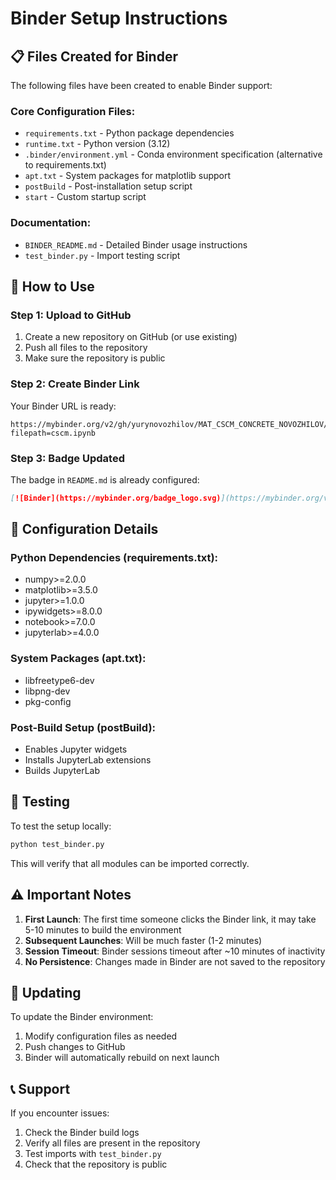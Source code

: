 # Binder Setup Instructions

## 📋 Files Created for Binder

The following files have been created to enable Binder support:

### Core Configuration Files:
- `requirements.txt` - Python package dependencies
- `runtime.txt` - Python version (3.12)
- `.binder/environment.yml` - Conda environment specification (alternative to requirements.txt)
- `apt.txt` - System packages for matplotlib support
- `postBuild` - Post-installation setup script
- `start` - Custom startup script

### Documentation:
- `BINDER_README.md` - Detailed Binder usage instructions
- `test_binder.py` - Import testing script

## 🚀 How to Use

### Step 1: Upload to GitHub
1. Create a new repository on GitHub (or use existing)
2. Push all files to the repository
3. Make sure the repository is public

### Step 2: Create Binder Link
Your Binder URL is ready:
```
https://mybinder.org/v2/gh/yurynovozhilov/MAT_CSCM_CONCRETE_NOVOZHILOV/HEAD?filepath=cscm.ipynb
```

### Step 3: Badge Updated
The badge in `README.md` is already configured:
```markdown
[![Binder](https://mybinder.org/badge_logo.svg)](https://mybinder.org/v2/gh/yurynovozhilov/MAT_CSCM_CONCRETE_NOVOZHILOV/HEAD?filepath=cscm.ipynb)
```

## 🔧 Configuration Details

### Python Dependencies (requirements.txt):
- numpy>=2.0.0
- matplotlib>=3.5.0
- jupyter>=1.0.0
- ipywidgets>=8.0.0
- notebook>=7.0.0
- jupyterlab>=4.0.0

### System Packages (apt.txt):
- libfreetype6-dev
- libpng-dev
- pkg-config

### Post-Build Setup (postBuild):
- Enables Jupyter widgets
- Installs JupyterLab extensions
- Builds JupyterLab

## 🧪 Testing

To test the setup locally:
```bash
python test_binder.py
```

This will verify that all modules can be imported correctly.

## ⚠️ Important Notes

1. **First Launch**: The first time someone clicks the Binder link, it may take 5-10 minutes to build the environment
2. **Subsequent Launches**: Will be much faster (1-2 minutes)
3. **Session Timeout**: Binder sessions timeout after ~10 minutes of inactivity
4. **No Persistence**: Changes made in Binder are not saved to the repository

## 🔄 Updating

To update the Binder environment:
1. Modify configuration files as needed
2. Push changes to GitHub
3. Binder will automatically rebuild on next launch

## 📞 Support

If you encounter issues:
1. Check the Binder build logs
2. Verify all files are present in the repository
3. Test imports with `test_binder.py`
4. Check that the repository is public